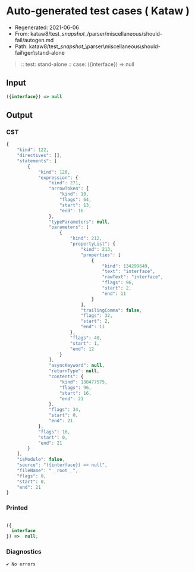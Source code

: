 # Auto-generated test cases ( Kataw )
- Regenerated: 2021-06-06
- From: kataw8/test\__snapshot__/parser/miscellaneous/should-fail/autogen.md
- Path: kataw8/test\__snapshot__\parser\miscellaneous\should-fail\gen\stand-alone
> :: test: stand-alone
> :: case: ({interface}) => null
## Input

`````js
({interface}) => null
`````
## Output

### CST

```javascript
{
    "kind": 122,
    "directives": [],
    "statements": [
        {
            "kind": 120,
            "expression": {
                "kind": 271,
                "arrowToken": {
                    "kind": 10,
                    "flags": 64,
                    "start": 13,
                    "end": 16
                },
                "typeParameters": null,
                "parameters": [
                    {
                        "kind": 212,
                        "propertyList": {
                            "kind": 213,
                            "properties": [
                                {
                                    "kind": 134299649,
                                    "text": "interface",
                                    "rawText": "interface",
                                    "flags": 96,
                                    "start": 2,
                                    "end": 11
                                }
                            ],
                            "trailingComma": false,
                            "flags": 32,
                            "start": 2,
                            "end": 11
                        },
                        "flags": 48,
                        "start": 1,
                        "end": 12
                    }
                ],
                "asyncKeyword": null,
                "returnType": null,
                "contents": {
                    "kind": 138477575,
                    "flags": 96,
                    "start": 16,
                    "end": 21
                },
                "flags": 34,
                "start": 0,
                "end": 21
            },
            "flags": 16,
            "start": 0,
            "end": 21
        }
    ],
    "isModule": false,
    "source": "({interface}) => null",
    "fileName": "__root__",
    "flags": 0,
    "start": 0,
    "end": 21
}
```

### Printed

```javascript

({
  interface
}) =>  null;
```

### Diagnostics

```javascript
✔ No errors
```

